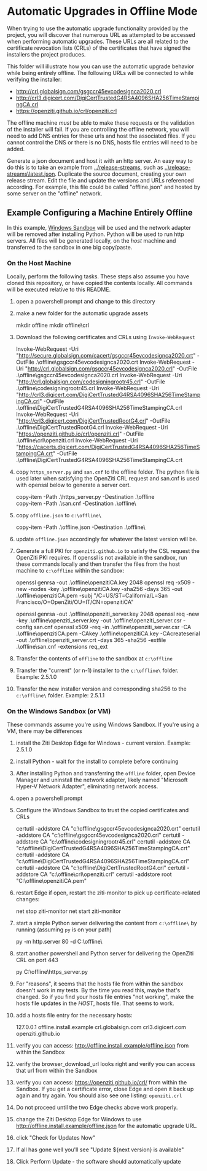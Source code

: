 # Automatic Upgrades in Offline Mode

When trying to use the automatic upgrade functionality provided by the project, you will discover that
numerous URL as attempted to be accessed when performing automatic upgrades. These URLs are all related
to the certificate revocation lists (CRLs) of the certificates that have signed the installers the
project produces.

This folder will illustrate how you can use the automatic upgrade behavior while being entirely offline.
The following URLs will be connected to while verifying the installer:

* http://crl.globalsign.com/gsgccr45evcodesignca2020.crl
* http://crl3.digicert.com/DigiCertTrustedG4RSA4096SHA256TimeStampingCA.crl
* https://openziti.github.io/crl/openziti.crl

The offline machine *must* be able to make these requests or the validation of the installer will fail.
If you are controlling the offline network, you will need to add DNS entries for these urls and host the
associated files. If you cannot control the DNS or there is no DNS, hosts file entries will need to be
added.

Generate a json document and host it with an http server. An easy way to do this is to take an example
from [../release-streams](), such as [..\release-streams\latest.json](). Duplicate the source document,
creating your own release stream. Edit the file and update the versions and URLs referenced according. 
For example, this file could be called "offline.json" and hosted by some server on the "offline" network.

## Example Configuring a Machine Entirely Offline

In this example, [Windows Sandbox](https://learn.microsoft.com/en-us/windows/security/application-security/application-isolation/windows-sandbox/windows-sandbox-overview)
will be used and the network adapter will be removed after installing Python. Python will be used to run
http servers. All files will be generated locally, on the *host* machine and transferred to the sandbox
in one big copy/paste.

### On the Host Machine

Locally, perform the following tasks. These steps also assume you have cloned this repository, or have
copied the contents locally. All commands will be executed relative to this README.

1. open a powershell prompt and change to this directory
1. make a new folder for the automatic upgrade assets

      mkdir offline
      mkdir offline\crl

1. Download the following certificates and CRLs using `Invoke-WebRequest`
   
      Invoke-WebRequest -Uri "http://secure.globalsign.com/cacert/gsgccr45evcodesignca2020.crt" -OutFile  .\offline\gsgccr45evcodesignca2020.crt
      Invoke-WebRequest -Uri "http://crl.globalsign.com/gsgccr45evcodesignca2020.crl" -OutFile  .\offline\gsgccr45evcodesignca2020.crl
      Invoke-WebRequest -Uri "http://crl.globalsign.com/codesigningrootr45.crl" -OutFile  .\offline\codesigningrootr45.crl
      Invoke-WebRequest -Uri "http://crl3.digicert.com/DigiCertTrustedG4RSA4096SHA256TimeStampingCA.crl" -OutFile  .\offline\DigiCertTrustedG4RSA4096SHA256TimeStampingCA.crl
      Invoke-WebRequest -Uri "http://crl3.digicert.com/DigiCertTrustedRootG4.crl" -OutFile  .\offline\DigiCertTrustedRootG4.crl
      Invoke-WebRequest -Uri "https://openziti.github.io/crl/openziti.crl" -OutFile  .\offline\crl\openziti.crl
      Invoke-WebRequest -Uri "https://cacerts.digicert.com/DigiCertTrustedG4RSA4096SHA256TimeStampingCA.crt" -OutFile  .\offline\DigiCertTrustedG4RSA4096SHA256TimeStampingCA.crt
      
1. copy `https_server.py` and `san.cnf` to the offline folder. The python file is used later when satisfying
   the OpenZiti CRL request and san.cnf is used with openssl below to generate a server cert.

      copy-item -Path .\https_server.py -Destination .\offline\
      copy-item -Path .\san.cnf -Destination .\offline\

1. copy `offline.json` to `c:\offline\` 

      copy-item -Path .\offline.json -Destination .\offline\

1. update `offline.json` accordingly for whatever the latest version will be.
1. Generate a full PKI for `openziti.github.io` to satisfy the CSL request the OpenZiti PKI requires. If openssl is not
   available in the sandbox, run these commands locally and then transfer the files from the host machine to `c:\offline`
   within the sandbox:

      openssl genrsa -out .\offline\openzitiCA.key 2048
      openssl req -x509 -new -nodes -key .\offline\openzitiCA.key -sha256 -days 365 -out .\offline\openzitiCA.pem -subj "/C=US/ST=California/L=San Francisco/O=OpenZiti/OU=IT/CN=openzitiCA"
      
      openssl genrsa -out .\offline\openziti_server.key 2048
      openssl req -new -key .\offline\openziti_server.key -out .\offline\openziti_server.csr -config san.cnf
      openssl x509 -req -in .\offline\openziti_server.csr -CA .\offline\openzitiCA.pem -CAkey .\offline\openzitiCA.key -CAcreateserial -out .\offline\openziti_server.crt -days 365 -sha256 -extfile .\offline\san.cnf -extensions req_ext

1. Transfer the contents of `offline` to the sandbox at `c:\offline`
1. Transfer the "current" (or n-1) installer to the `c:\offline\` folder. Example: 2.5.1.0
1. Transfer the new installer version and corresponding sha256 to the `c:\offline\` folder. Example: 2.5.1.1

### On the Windows Sandbox (or VM)

These commands assume you're using Windows Sandbox. If you're using a VM, there may be differences

1. install the Ziti Desktop Edge for Windows - current version. Example: 2.5.1.0
1. install Python - wait for the install to complete before continuing
1. After installing Python and transferring the `offline` folder, open Device Manager and uninstall the 
   network adapter, likely named "Microsoft Hyper-V Network Adapter", eliminating network access.


1. open a powershell prompt
1. Configure the Windows Sandbox to trust the copied certificates and CRLs

      certutil -addstore CA "c:\offline\gsgccr45evcodesignca2020.crt"
      certutil -addstore CA "c:\offline\gsgccr45evcodesignca2020.crl"
      certutil -addstore CA "c:\offline\codesigningrootr45.crl"
      certutil -addstore CA "c:\offline\DigiCertTrustedG4RSA4096SHA256TimeStampingCA.crt"
      certutil -addstore CA "c:\offline\DigiCertTrustedG4RSA4096SHA256TimeStampingCA.crl"
      certutil -addstore CA "c:\offline\DigiCertTrustedRootG4.crl"
      certutil -addstore CA "c:\offline\crl\openziti.crl"
      certutil -addstore root "C:\offline\openzitiCA.pem"

1. restart Edge if open, restart the ziti-monitor to pick up certificate-related changes:

      net stop ziti-monitor
      net start ziti-monitor

1. start a simple Python server delivering the content from `c:\offline\` by running (assuming `py` is on your path)

      py -m http.server 80 -d C:\offline\

1. start another powershell and Python server for delivering the OpenZiti CRL on port 443

      py C:\offline\https_server.py

1. For "reasons", it seems that the hosts file from within the sandbox doesn't work in my tests. By the time
   you read this, maybe that's changed. So if you find your hosts file entries "not working", make the hosts
   file updates in the *HOST*, hosts file. That seems to work.
1. add a hosts file entry for the necessary hosts:

      127.0.0.1 offline.install.example crl.globalsign.com crl3.digicert.com openziti.github.io

1. verify you can access: http://offline.install.example/offline.json from within the Sandbox
1. verify the browser_download_url looks right and verify you can access that url from within the Sandbox
1. verify you can access: https://openziti.github.io/crl/ from within the Sandbox. If you get a certificate error,
   close Edge and open it back up again and try again. You should also see one listing: `openziti.crl`
1. Do not proceed until the two Edge checks above work properly.
1. change the Ziti Desktop Edge for Windows to use http://offline.install.example/offline.json for the automatic
   upgrade URL.
1. click "Check for Updates Now"
1. If all has gone well you'll see "Update ${next version} is available"
1. Click Perform Update - the software should automatically update
